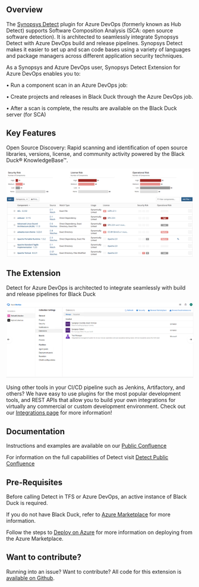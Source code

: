 ## Overview ##

The [Synopsys Detect](https://synopsys.atlassian.net/wiki/spaces/INTDOCS/pages/62423113/Synopsys+Detect) plugin for Azure DevOps (formerly known as Hub Detect) supports Software Composition Analysis (SCA: open source software detection). It is architected to seamlessly integrate Synopsys Detect with Azure DevOps build and release pipelines. Synopsys Detect makes it easier to set up and scan code bases using a variety of languages and package managers across different application security techniques.  

As a Synopsys and Azure DevOps user, Synopsys Detect Extension for Azure DevOps enables you to:

•	Run a component scan in an Azure DevOps job:

•	Create projects and releases in Black Duck through the Azure DevOps job.
	
•	After a scan is complete, the results are available on the Black Duck server (for SCA)


## Key Features ## 

Open Source Discovery: Rapid scanning and identification of open source libraries, versions, license, and community activity powered by the Black Duck® KnowledgeBase™.

![catalog](images/catalog.png)


## The Extension ##

Detect for Azure DevOps is architected to integrate seamlessly with build and release pipelines for Black Duck

![extension](images/new-extension.png)

Using other tools in your CI/CD pipeline such as Jenkins, Artifactory, and others? We have easy to use plugins for the most popular development tools, and REST APIs that allow you to build your own integrations for virtually any commercial or custom development environment. Check out our [Integrations page](https://synopsys.atlassian.net/wiki/spaces/INTDOCS/overview) for more information! 

## Documentation ##

Instructions and examples are available on our [Public Confluence](https://synopsys.atlassian.net/wiki/spaces/INTDOCS/pages/622618/Synopsys+Detect+for+Azure+DevOps)

For information on the full capabilities of Detect visit [Detect Public Confluence](https://synopsys.atlassian.net/wiki/spaces/INTDOCS/pages/62423113/Synopsys+Detect)

## Pre-Requisites ##

Before calling Detect in TFS or Azure DevOps, an active instance of Black Duck is required.

If you do not have Black Duck, refer to [Azure Marketplace](https://azuremarketplace.microsoft.com/en-us/marketplace/apps/black-duck-software.blackduck_hub_431) for more information.

Follow the steps to [Deploy on Azure](https://synopsys.atlassian.net/wiki/spaces/PARTNERS/pages/7471182/Installing+Black+Duck+in+Azure+Using+the+Azure+Marketplace) for more information on deploying from the Azure Marketplace.

## Want to contribute? ##

Running into an issue? Want to contribute? All code for this extension is [available on Github](https://github.com/blackducksoftware/detect-for-tfs).  
